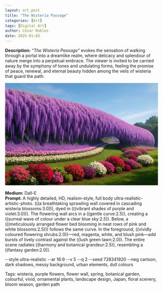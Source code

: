 ```yaml
---
layout: art_post
title: "The Wisteria Passage"
categories: [Art]
tags: [Digital Art]
author: César Robles
date: 2025-01-03
---
```

**Description:** *“The Wisteria Passage”* evokes the sensation of walking through a portal into a dreamlike realm, where delicacy and splendour of nature merge into a perpetual embrace. The viewer is invited to be carried away by the symphony of tones and undulating forms, feeling the promise of peace, renewal, and eternal beauty hidden among the veils of wisteria that guard the path.

![The Wisteria Passage](/imag/digital_art/the_wisteria_passage.jpg)

**Medium:** Dall-E\
**Prompt:** A highly detailed, HD, realism-style,  full body ultra-realistic-artistic-photo. (((a breathtaking sprawling wall covered in cascading wisteria blossoms:3.0))), dyed in (((vibrant shades of purple and violet:3.0))). The flowering wall arcs in a ((gentle curve:2.5)), creating a ((surreal wave of colour under a clear blue sky:2.5)). Below, a (((meticulously arranged flower bed blooming in neat rows of pink and white blossoms:2.5))) follows the same curve. In the foreground, ((vividly coloured flowering shrubs:2.0))—red, magenta, white, and blush pink—add bursts of lively contrast against the ((lush green lawn:2.0)). The entire scene radiates ((harmony and botanical grandeur:2.5)), resembling a ((fantasy garden:2.0)).

--style ultra-realistic --ar 16:9 --v 5 --q 2 --seed 728341920 --neg cartoon, dark shadows, messy background, urban elements, dull colours

Tags: wisteria, purple flowers, flower wall, spring, botanical garden, colourful, vivid, ornamental plants, landscape design, Japan, floral scenery, bloom season, garden path